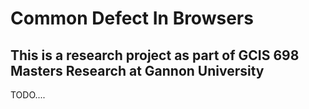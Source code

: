 # Common Defect In Browsers
## This is a research project as part of GCIS 698 Masters Research at Gannon University

TODO....
